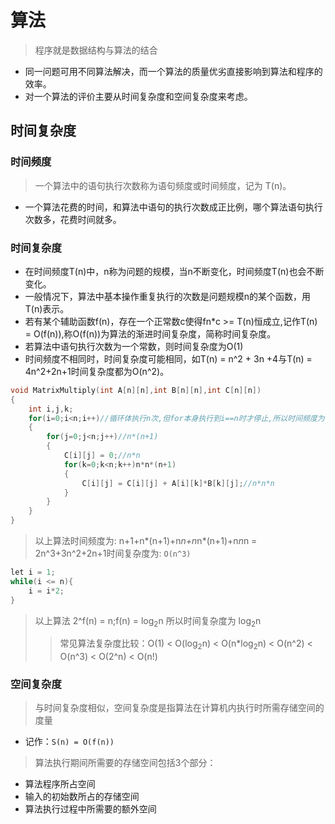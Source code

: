 # 算法

> 程序就是数据结构与算法的结合   
- 同一问题可用不同算法解决，而一个算法的质量优劣直接影响到算法和程序的效率。
- 对一个算法的评价主要从时间复杂度和空间复杂度来考虑。

## 时间复杂度
### 时间频度
> 一个算法中的语句执行次数称为语句频度或时间频度，记为 T(n)。  
- 一个算法花费的时间，和算法中语句的执行次数成正比例，哪个算法语句执行次数多，花费时间就多。  
### 时间复杂度
- 在时间频度T(n)中，n称为问题的规模，当n不断变化，时间频度T(n)也会不断变化。  
- 一般情况下，算法中基本操作重复执行的次数是问题规模n的某个函数，用T(n)表示。
- 若有某个辅助函数f(n)，存在一个正常数c使得fn*c >= T(n)恒成立,记作T(n) = O(f(n)),称O(f(n))为算法的渐进时间复杂度，简称时间复杂度。  
- 若算法中语句执行次数为一个常数，则时间复杂度为O(1)  
- 时间频度不相同时，时间复杂度可能相同，如T(n) = n^2 + 3n +4与T(n) = 4n^2+2n+1时间复杂度都为O(n^2)。  
```C
void MatrixMultiply(int A[n][n],int B[n][n],int C[n][n])
{
    int i,j,k;
    for(i=0;i<n;i++)//循环体执行n次,但for本身执行到i==n时才停止,所以时间频度为:n+1
    {
        for(j=0;j<n;j++)//n*(n+1)
        {
            C[i][j] = 0;//n*n
            for(k=0;k<n;k++)n*n*(n+1)
            {
                C[i][j] = C[i][j] + A[i][k]*B[k][j];//n*n*n
            }
        }
    }
}
```
> 以上算法时间频度为: n+1+n*(n+1)+n*n+n*n*(n+1)+n*n*n = 2n^3+3n^2+2n+1时间复杂度为: ` O(n^3) `  
```C
let i = 1;
while(i <= n){
    i = i*2;
}
```
>以上算法 2^f(n) = n;f(n) = log<sub>2</sub>n 所以时间复杂度为 log<sub>2</sub>n  
>> 常见算法复杂度比较：O(1) < O(log<sub>2</sub>n) < O(n*log<sub>2</sub>n) < O(n^2) < O(n^3) < O(2^n) < O(n!)

### 空间复杂度
> 与时间复杂度相似，空间复杂度是指算法在计算机内执行时所需存储空间的度量
- 记作：` S(n) = O(f(n)) `   
> 算法执行期间所需要的存储空间包括3个部分：
- 算法程序所占空间   
- 输入的初始数所占的存储空间 
- 算法执行过程中所需要的额外空间  
